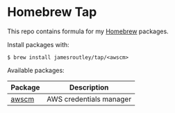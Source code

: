 # Homebrew Tap

This repo contains formula for my [Homebrew](https://brew.sh/) packages.

Install packages with:

```shell
$ brew install jamesroutley/tap/<awscm>
```

Available packages:

Package | Description
---|---
[awscm](https://github.com/jamesroutley/awscm)|AWS credentials manager
